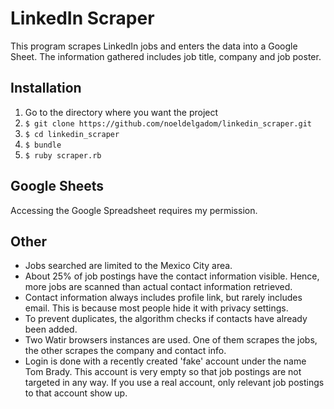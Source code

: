 # LinkedIn Scraper

This program scrapes LinkedIn jobs and enters the data into a Google Sheet.
The information gathered includes job title, company and job poster.

## Installation

1. Go to the directory where you want the project
2. `$ git clone https://github.com/noeldelgadom/linkedin_scraper.git`
3. `$ cd linkedin_scraper`
4. `$ bundle`
5. `$ ruby scraper.rb`

## Google Sheets

Accessing the Google Spreadsheet requires my permission.

## Other

* Jobs searched are limited to the Mexico City area.
* About 25% of job postings have the contact information visible. Hence, more jobs are scanned than actual contact information retrieved.
* Contact information always includes profile link, but rarely includes email. This is because most people hide it with privacy settings.
* To prevent duplicates, the algorithm checks if contacts have already been added.
* Two Watir browsers instances are used. One of them scrapes the jobs, the other scrapes the company and contact info.
* Login is done with a recently created 'fake' account under the name Tom Brady. This account is very empty so that job postings are not targeted in any way. If you use a real account, only relevant job postings to that account show up. 
